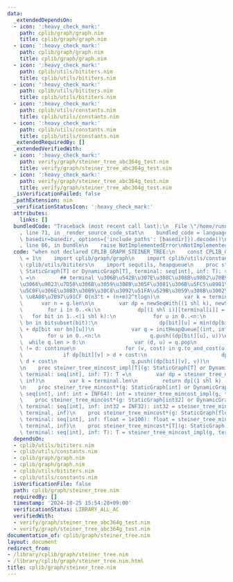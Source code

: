 ```yaml
---
data:
  _extendedDependsOn:
  - icon: ':heavy_check_mark:'
    path: cplib/graph/graph.nim
    title: cplib/graph/graph.nim
  - icon: ':heavy_check_mark:'
    path: cplib/graph/graph.nim
    title: cplib/graph/graph.nim
  - icon: ':heavy_check_mark:'
    path: cplib/utils/bititers.nim
    title: cplib/utils/bititers.nim
  - icon: ':heavy_check_mark:'
    path: cplib/utils/bititers.nim
    title: cplib/utils/bititers.nim
  - icon: ':heavy_check_mark:'
    path: cplib/utils/constants.nim
    title: cplib/utils/constants.nim
  - icon: ':heavy_check_mark:'
    path: cplib/utils/constants.nim
    title: cplib/utils/constants.nim
  _extendedRequiredBy: []
  _extendedVerifiedWith:
  - icon: ':heavy_check_mark:'
    path: verify/graph/steiner_tree_abc364g_test.nim
    title: verify/graph/steiner_tree_abc364g_test.nim
  - icon: ':heavy_check_mark:'
    path: verify/graph/steiner_tree_abc364g_test.nim
    title: verify/graph/steiner_tree_abc364g_test.nim
  _isVerificationFailed: false
  _pathExtension: nim
  _verificationStatusIcon: ':heavy_check_mark:'
  attributes:
    links: []
  bundledCode: "Traceback (most recent call last):\n  File \"/home/runner/.local/lib/python3.10/site-packages/onlinejudge_verify/documentation/build.py\"\
    , line 71, in _render_source_code_stat\n    bundled_code = language.bundle(stat.path,\
    \ basedir=basedir, options={'include_paths': [basedir]}).decode()\n  File \"/home/runner/.local/lib/python3.10/site-packages/onlinejudge_verify/languages/nim.py\"\
    , line 86, in bundle\n    raise NotImplementedError\nNotImplementedError\n"
  code: "when not declared CPLIB_GRAPH_STEINER_TREE:\n    const CPLIB_GRAPH_RESTORE_STEINER_TREE*\
    \ = 1\n    import cplib/graph/graph\n    import cplib/utils/constants\n    import\
    \ cplib/utils/bititers\n    import sequtils, heapqueue\n    proc steiner_tree_dp*[T](g:\
    \ StaticGraph[T] or DynamicGraph[T], terminal: seq[int], inf: T): seq[seq[T]]\
    \ =\n        ## terminal \u306B\u542B\u307E\u308C\u308B\u9802\u70B9\u3092\u5168\
    \u3066\u9023\u7D50\u306B\u3059\u308B\u305F\u3081\u306B\u5FC5\u8981\u306A\u6700\
    \u5C0F\u306E\u30B3\u30B9\u30C8\u3092\u51FA\u529B\u3059\u308B\u3002\n        ##\
    \ \u8A08\u7B97\u91CF O(n3^t + (n+m)2^tlogn)\n        var k = terminal.len\n  \
    \      var n = g.len\n\n        var dp = newSeqWith((1 shl k), newSeqWith(n, inf))\n\
    \        for i in 0..<k:\n            dp[(1 shl i)][terminal[i]] = 0\n\n     \
    \   for bit in 1..<(1 shl k):\n            for u in 0..<n:\n                for\
    \ bn in bitsubset(bit):\n                    dp[bit][u] = min(dp[bit][u], dp[bn][u]\
    \ + dp[bit xor bn][u])\n            var q = initHeapQueue[(int, int)]()\n    \
    \        for u in 0..<n:\n                q.push((dp[bit][u], u))\n          \
    \  while q.len > 0:\n                var (d, u) = q.pop\n                if dp[bit][u]\
    \ != d: continue\n                for (v, cost) in g.to_and_cost(u):\n       \
    \             if dp[bit][v] > d + cost:\n                        dp[bit][v] =\
    \ d + cost\n                        q.push((dp[bit][v], v))\n        return dp\n\
    \n    proc steiner_tree_mincost_impl[T](g: StaticGraph[T] or DynamicGraph[T],\
    \ terminal: seq[int], inf: T): T =\n        var dp = steiner_tree_dp(g, terminal,\
    \ inf)\n        var k = terminal.len\n        return dp[(1 shl k) - 1][terminal[0]]\n\
    \n    proc steiner_tree_mincost*(g: StaticGraph[int] or DynamicGraph[int], terminal:\
    \ seq[int], inf: int = INF64): int = steiner_tree_mincost_impl(g, terminal, inf)\n\
    \    proc steiner_tree_mincost*(g: StaticGraph[int32] or DynamicGraph[int32],\
    \ terminal: seq[int], inf: int32 = INF32): int32 = steiner_tree_mincost_impl(g,\
    \ terminal, inf)\n    proc steiner_tree_mincost*(g: StaticGraph[float] or DynamicGraph[float],\
    \ terminal: seq[int], inf: float = 1e100): float = steiner_tree_mincost_impl(g,\
    \ terminal, inf)\n    proc steiner_tree_mincost*[T](g: StaticGraph[T] or DynamicGraph[T],\
    \ terminal: seq[int], inf: T): T = steiner_tree_mincost_impl(g, terminal, inf)\n"
  dependsOn:
  - cplib/utils/bititers.nim
  - cplib/utils/constants.nim
  - cplib/graph/graph.nim
  - cplib/graph/graph.nim
  - cplib/utils/bititers.nim
  - cplib/utils/constants.nim
  isVerificationFile: false
  path: cplib/graph/steiner_tree.nim
  requiredBy: []
  timestamp: '2024-10-25 15:54:28+09:00'
  verificationStatus: LIBRARY_ALL_AC
  verifiedWith:
  - verify/graph/steiner_tree_abc364g_test.nim
  - verify/graph/steiner_tree_abc364g_test.nim
documentation_of: cplib/graph/steiner_tree.nim
layout: document
redirect_from:
- /library/cplib/graph/steiner_tree.nim
- /library/cplib/graph/steiner_tree.nim.html
title: cplib/graph/steiner_tree.nim
---
```

